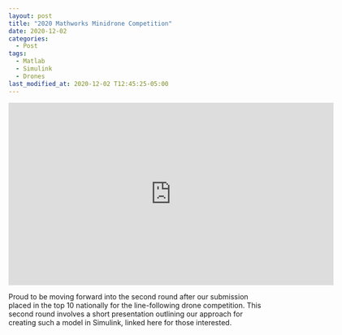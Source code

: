 ```yaml
---
layout: post
title: "2020 Mathworks Minidrone Competition"
date: 2020-12-02
categories:
  - Post
tags:
  - Matlab
  - Simulink
  - Drones
last_modified_at: 2020-12-02 T12:45:25-05:00
---
```


<div class="embed-responsive embed-responsive-16by9">
  <iframe width="640" height="360" src="https://www.youtube-nocookie.com/embed/gfnBs7dARIM?controls=0&amp;" frameborder="0" allowfullscreen></iframe>
</div>

Proud to be moving forward into the second round after our submission placed in the top 10 nationally for the line-following drone competition. This second round involves a short presentation outlining our approach for creating such a model in Simulink, linked here for those interested.


